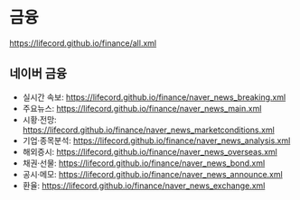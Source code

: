 # 금융
https://lifecord.github.io/finance/all.xml

## 네이버 금융
- 실시간 속보: https://lifecord.github.io/finance/naver_news_breaking.xml
- 주요뉴스: https://lifecord.github.io/finance/naver_news_main.xml
- 시황·전망: https://lifecord.github.io/finance/naver_news_marketconditions.xml
- 기업·종목분석: https://lifecord.github.io/finance/naver_news_analysis.xml
- 해외증시: https://lifecord.github.io/finance/naver_news_overseas.xml
- 채권·선물: https://lifecord.github.io/finance/naver_news_bond.xml
- 공시·메모: https://lifecord.github.io/finance/naver_news_announce.xml
- 환율: https://lifecord.github.io/finance/naver_news_exchange.xml
